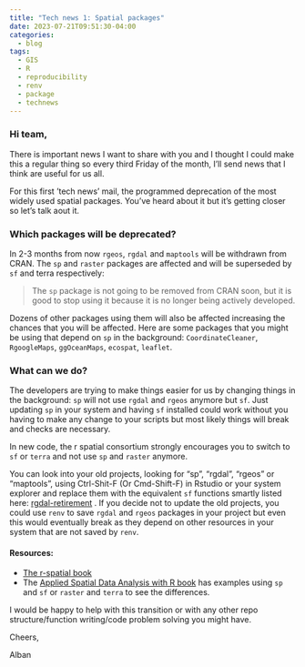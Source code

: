 ```yaml
---
title: "Tech news 1: Spatial packages"
date: 2023-07-21T09:51:30-04:00
categories:
  - blog
tags:
  - GIS
  - R
  - reproducibility
  - renv
  - package
  - technews
---
```


### Hi team,

There is important news I want to share with you and I thought I could make this a regular thing so every third Friday of the month, I’ll send news that I think are useful for us all.

For this first ’tech news’ mail, the programmed deprecation of the most widely used spatial packages. You’ve heard about it but it’s getting closer so let’s talk aout it.

### Which packages will be deprecated?
In 2-3 months from now `rgeos`, `rgdal` and `maptools` will be withdrawn from CRAN. The `sp` and `raster` packages are affected and will be superseded by `sf` and terra respectively:
> The `sp` package is not going to be removed from CRAN soon, but it is good to stop using it because it is no longer being actively developed.

Dozens of other packages using them will also be affected increasing the chances that you will be affected. Here are some packages that you might be using that depend on `sp` in the background: `CoordinateCleaner`, `RgoogleMaps`, `ggOceanMaps`, `ecospat`, `leaflet`.

### What can we do?
The developers are trying to make things easier for us by changing things in the background: `sp` will not use `rgdal` and `rgeos` anymore but `sf`. Just updating `sp` in your system and having `sf` installed could work without you having to make any change to your scripts but most likely things will break and checks are necessary.

In new code, the r spatial consortium strongly encourages you to switch to `sf` or `terra` and not use `sp` and `raster` anymore.

You can look into your old projects, looking for “sp”, “rgdal”, “rgeos” or “maptools”, using Ctrl-Shit-F (Or Cmd-Shift-F) in Rstudio or your system explorer and replace them with the equivalent `sf` functions smartly listed here: [rgdal-retirement](https://geocompx.org/post/2023/rgdal-retirement/) .
If you decide not to update the old projects, you could use `renv` to save `rgdal` and `rgeos` packages in your project but even this would eventually break as they depend on other resources in your system that are not saved by `renv`.

#### Resources:

 - [The r-spatial book](https://r-spatial.org/book/)
 - The [Applied Spatial Data Analysis with R book](https://asdar-book.org/) has examples using `sp` and `sf` or `raster` and `terra` to see the differences.

I would be happy to help with this transition or with any other repo structure/function writing/code problem solving you might have.

Cheers,

Alban



